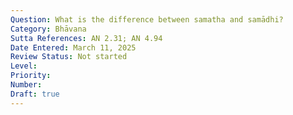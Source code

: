 ```yaml
---
Question: What is the difference between samatha and samādhi?
Category: Bhāvana
Sutta References: AN 2.31; AN 4.94
Date Entered: March 11, 2025
Review Status: Not started
Level: 
Priority: 
Number: 
Draft: true
---
```

